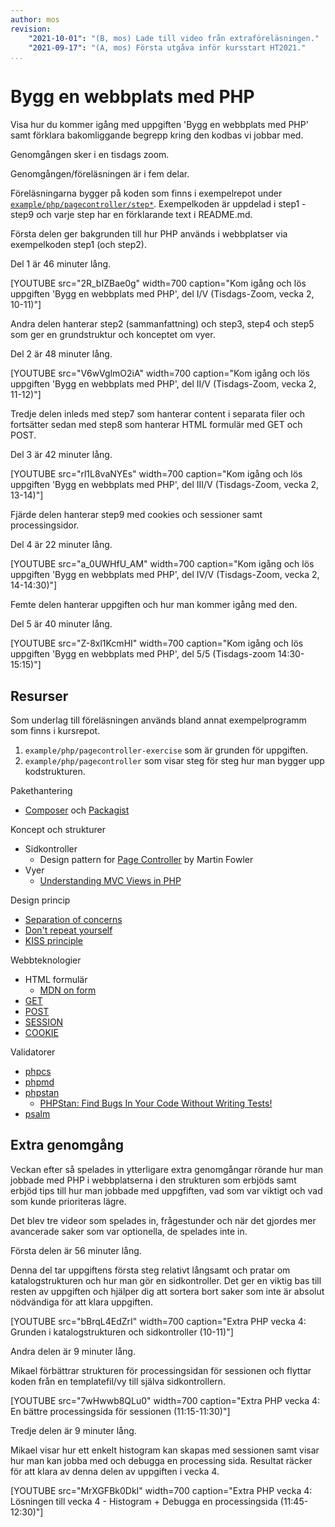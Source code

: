 ```yaml
---
author: mos
revision:
    "2021-10-01": "(B, mos) Lade till video från extraföreläsningen."
    "2021-09-17": "(A, mos) Första utgåva inför kursstart HT2021."
...
```

Bygg en webbplats med PHP
====================

Visa hur du kommer igång med uppgiften 'Bygg en webbplats med PHP' samt förklara bakomliggande begrepp kring den kodbas vi jobbar med.

Genomgången sker i en tisdags zoom.

Genomgången/föreläsningen är i fem delar.

Föreläsningarna bygger på koden som finns i exempelrepot under [`example/php/pagecontroller/step*`](https://github.com/dbwebb-se/webtec/tree/main/example/php/pagecontroller). Exempelkoden är uppdelad i step1 - step9 och varje step har en förklarande text i README.md.

Första delen ger bakgrunden till hur PHP används i webbplatser via exempelkoden step1 (och step2).

Del 1 är 46 minuter lång.

[YOUTUBE src="2R_bIZBae0g" width=700 caption="Kom igång och lös uppgiften 'Bygg en webbplats med PHP', del I/V (Tisdags-Zoom, vecka 2, 10-11)"]

Andra delen hanterar step2 (sammanfattning) och step3, step4 och step5 som ger en grundstruktur och konceptet om vyer.

Del 2 är 48 minuter lång.

[YOUTUBE src="V6wVglmO2iA" width=700 caption="Kom igång och lös uppgiften 'Bygg en webbplats med PHP', del II/V (Tisdags-Zoom, vecka 2, 11-12)"]

Tredje delen inleds med step7 som hanterar content i separata filer och fortsätter sedan med step8 som hanterar HTML formulär med GET och POST.

Del 3 är 42 minuter lång.

[YOUTUBE src="rl1L8vaNYEs" width=700 caption="Kom igång och lös uppgiften 'Bygg en webbplats med PHP', del III/V (Tisdags-Zoom, vecka 2, 13-14)"]

Fjärde delen hanterar step9 med cookies och sessioner samt processingsidor.

Del 4 är 22 minuter lång.

[YOUTUBE src="a_0UWHfU_AM" width=700 caption="Kom igång och lös uppgiften 'Bygg en webbplats med PHP', del IV/V (Tisdags-Zoom, vecka 2, 14-14:30)"]

Femte delen hanterar uppgiften och hur man kommer igång med den.

Del 5 är 40 minuter lång.

[YOUTUBE src="Z-8xl1KcmHI" width=700 caption="Kom igång och lös uppgiften 'Bygg en webbplats med PHP', del 5/5 (Tisdags-zoom 14:30-15:15)"]



Resurser
------------------------

Som underlag till föreläsningen används bland annat exempelprogramm som finns i kursrepot.

1. `example/php/pagecontroller-exercise` som är grunden för uppgiften.
1. `example/php/pagecontroller` som visar steg för steg hur man bygger upp kodstrukturen.

Pakethantering

* [Composer](https://getcomposer.org/) och [Packagist](https://packagist.org/)

Koncept och strukturer

* Sidkontroller
    * Design pattern for [Page Controller](https://martinfowler.com/eaaCatalog/pageController.html) by Martin Fowler
* Vyer
    * [Understanding MVC Views in PHP](https://stackoverflow.com/a/16596704/341137)

Design princip

* [Separation of concerns](https://en.wikipedia.org/wiki/Separation_of_concerns)
* [Don't repeat yourself](https://en.wikipedia.org/wiki/Don%27t_repeat_yourself)
* [KISS principle](https://en.wikipedia.org/wiki/KISS_principle)

Webbteknologier

* HTML formulär
    * [MDN on form](https://developer.mozilla.org/en-US/docs/Web/HTML/Element/form)
* [GET](https://www.php.net/manual/en/reserved.variables.get.php)
* [POST](https://www.php.net/manual/en/reserved.variables.post.php)
* [SESSION](https://www.php.net/manual/en/reserved.variables.session.php)
* [COOKIE](https://www.php.net/manual/en/reserved.variables.cookies.php)

Validatorer

* [phpcs](https://github.com/squizlabs/PHP_CodeSniffer/wiki)
* [phpmd](https://phpmd.org/)
* [phpstan](https://phpstan.org/)
    * [PHPStan: Find Bugs In Your Code Without Writing Tests!](https://phpstan.org/blog/find-bugs-in-your-code-without-writing-tests)
* [psalm](https://psalm.dev/)



Extra genomgång
------------------------

Veckan efter så spelades in ytterligare extra genomgångar rörande hur man jobbade med PHP i webbplatserna i den strukturen som erbjöds samt erbjöd tips till hur man jobbade med uppgfiften, vad som var viktigt och vad som kunde prioriteras lägre.

Det blev tre videor som spelades in, frågestunder och när det gjordes mer avancerade saker som var optionella, de spelades inte in.

Första delen är 56 minuter lång.

Denna del tar uppgiftens första steg relativt långsamt och pratar om katalogstrukturen och hur man gör en sidkontroller. Det ger en viktig bas till resten av uppgiften och hjälper dig att sortera bort saker som inte är absolut nödvändiga för att klara uppgiften.

[YOUTUBE src="bBrqL4EdZrI" width=700 caption="Extra PHP vecka 4: Grunden i katalogstrukturen och sidkontroller (10-11)"]



Andra delen är 9 minuter lång.

Mikael förbättrar strukturen för processingsidan för sessionen och flyttar koden från en templatefil/vy till själva sidkontrollern.

[YOUTUBE src="7wHwwb8QLu0" width=700 caption="Extra PHP vecka 4: En bättre processingsida för sessionen (11:15-11:30)"]



Tredje delen är 9 minuter lång.

Mikael visar hur ett enkelt histogram kan skapas med sessionen samt visar hur man kan jobba med och debugga en processing sida. Resultat räcker för att klara av denna delen av uppgiften i vecka 4.

[YOUTUBE src="MrXGFBk0DkI" width=700 caption="Extra PHP vecka 4: Lösningen till vecka 4 - Histogram + Debugga en processingsida (11:45-12:30)"]
